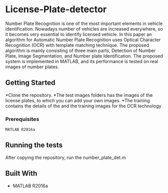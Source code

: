 # License-Plate-detector
Number Plate Recognition is one of the most important elements in vehicle identification. Nowadays number of vehicles are increased everywhere, so it becomes very essential to identify licensed vehicle. In this paper an algorithm for Automatic Number Plate Recognition uses Optical Character Recognition (OCR) with template matching technique. The proposed algorithm is mainly consisting of three main parts, Detection of Number Plate, Image Segmentation, and Number plate Identification. The proposed system is implemented in MATLAB, and its performance is tested on real images of number plates.

## Getting Started
*Clone the repository.
*The test images folders has the images of the license plates, to which you can add your own images.
*The training contains the details of the and the training images for the OCR technology

### Prerequisites

```
MATLAB R2016a
```

## Running the tests

After copying the repository, run the number_plate_det.m 


## Built With

* MATLAB R2016a
